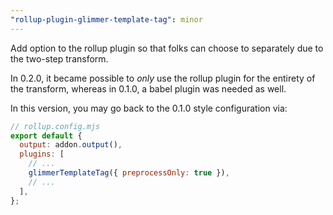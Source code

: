 ```yaml
---
"rollup-plugin-glimmer-template-tag": minor
---
```


Add option to the rollup plugin so that folks can choose to separately due to the two-step transform.

In 0.2.0, it became possible to _only_ use the rollup plugin for the entirety of the transform, whereas in 0.1.0, a babel plugin was needed as well.

In this version, you may go back to the 0.1.0 style configuration via:

```js
// rollup.config.mjs
export default {
  output: addon.output(),
  plugins: [
    // ...
    glimmerTemplateTag({ preprocessOnly: true }),
    // ...
  ],
};
```
